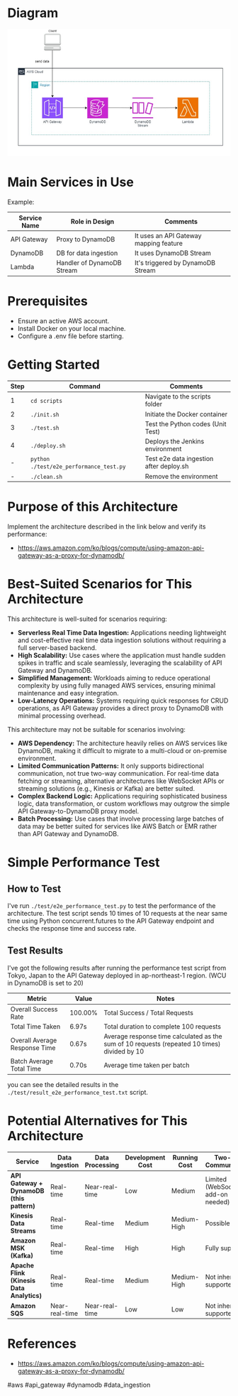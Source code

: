 
# Diagram
![diagram.jpg](doc%2Fdiagram.jpg)
# Main Services in Use
Example:

| Service Name | Role in Design             | Comments                               |
|--------------|----------------------------|----------------------------------------|
| API Gateway  | Proxy to DynamoDB          | It uses an API Gateway mapping feature |
| DynamoDB     | DB for data ingestion      | It uses DynamoDB Stream                |
| Lambda       | Handler of DynamoDB Stream | It's triggered by DynamoDB Stream      |

# Prerequisites
- Ensure an active AWS account.
- Install Docker on your local machine.
- Configure a .env file before starting.

# Getting Started
| Step | Command                                 | Comments                                |
|------|-----------------------------------------|-----------------------------------------|
| 1    | `cd scripts`                            | Navigate to the scripts folder          |
| 2    | `./init.sh`                             | Initiate the Docker container           |
| 3    | `./test.sh`                             | Test the Python codes (Unit Test)       |
| 4    | `./deploy.sh`                           | Deploys the Jenkins environment         |
| -    | `python ./test/e2e_performance_test.py` | Test e2e data ingestion after deploy.sh |
| -    | `./clean.sh`                            | Remove the environment                  |

# Purpose of this Architecture
Implement the architecture described in the link below and verify its performance:
- https://aws.amazon.com/ko/blogs/compute/using-amazon-api-gateway-as-a-proxy-for-dynamodb/

# Best-Suited Scenarios for This Architecture
This architecture is well-suited for scenarios requiring:
- **Serverless Real Time Data Ingestion:** Applications needing lightweight and cost-effective real time data ingestion solutions without requiring a full server-based backend.
- **High Scalability:** Use cases where the application must handle sudden spikes in traffic and scale seamlessly, leveraging the scalability of API Gateway and DynamoDB.
- **Simplified Management:** Workloads aiming to reduce operational complexity by using fully managed AWS services, ensuring minimal maintenance and easy integration.
- **Low-Latency Operations:** Systems requiring quick responses for CRUD operations, as API Gateway provides a direct proxy to DynamoDB with minimal processing overhead.

This architecture may not be suitable for scenarios involving:
- **AWS Dependency:** The architecture heavily relies on AWS services like DynamoDB, making it difficult to migrate to a multi-cloud or on-premise environment.
- **Limited Communication Patterns:** It only supports bidirectional communication, not true two-way communication. For real-time data fetching or streaming, alternative architectures like WebSocket APIs or streaming solutions (e.g., Kinesis or Kafka) are better suited.
- **Complex Backend Logic:** Applications requiring sophisticated business logic, data transformation, or custom workflows may outgrow the simple API Gateway-to-DynamoDB proxy model.
- **Batch Processing:** Use cases that involve processing large batches of data may be better suited for services like AWS Batch or EMR rather than API Gateway and DynamoDB.

# Simple Performance Test
## How to Test
I've run `./test/e2e_performance_test.py` to test the performance of the architecture. The test script sends 10 times of 10 requests at the near same time using Python concurrent.futures to the API Gateway endpoint and checks the response time and success rate.

## Test Results
I've got the following results after running the performance test script from Tokyo, Japan to the API Gateway deployed in ap-northeast-1 region. (WCU in DynamoDB is set to 20)

| Metric                        | Value   | Notes                                                                                        |
|-------------------------------|---------|----------------------------------------------------------------------------------------------|
| Overall Success Rate          | 100.00% | Total Success / Total Requests                                                               |
| Total Time Taken              | 6.97s   | Total duration to complete 100 requests                                                      |
| Overall Average Response Time | 0.67s   | Average response time calculated as the sum of 10 requests (repeated 10 times) divided by 10 |
| Batch Average Total Time      | 0.70s   | Average time taken per batch                                                                 |

you can see the detailed results in the `./test/result_e2e_performance_test.txt` script.

# Potential Alternatives for This Architecture

| Service                                   | Data Ingestion | Data Processing | Development Cost | Running Cost | Two-Way Communication             |
|-------------------------------------------|----------------|-----------------|------------------|--------------|-----------------------------------|
| **API Gateway + DynamoDB (this pattern)** | Real-time      | Near-real-time  | Low              | Medium       | Limited (WebSocket add-on needed) |
| **Kinesis Data Streams**                  | Real-time      | Real-time       | Medium           | Medium-High  | Possible                          |
| **Amazon MSK (Kafka)**                    | Real-time      | Real-time       | High             | High         | Fully supported                   |
| **Apache Flink (Kinesis Data Analytics)** | Real-time      | Real-time       | Medium           | Medium-High  | Not inherently supported          |
| **Amazon SQS**                            | Near-real-time | Near-real-time  | Low              | Low          | Not inherently supported          |

# References
- https://aws.amazon.com/ko/blogs/compute/using-amazon-api-gateway-as-a-proxy-for-dynamodb/

#aws #api_gateway #dynamodb #data_ingestion
